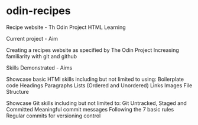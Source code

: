 # odin-recipes
Recipe website - Th Odin Project HTML Learning

Current project - Aim

Creating a recipes website as specified by The Odin Project
Increasing familiarity with git and github 

Skills Demonstrated - Aims

Showcase basic HTMl skills including but not limited to using:
    Boilerplate code 
    Headings 
    Paragraphs
    Lists (Ordered and Unordered)
    Links
    Images
    File Structure

Showcase Git skills including but not limited to:
    Git Untracked, Staged and Committed
    Meaningful commit messages 
        Following the 7 basic rules
    Regular commits for versioning control

    

